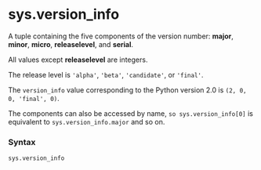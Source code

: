 # sys.version_info

A tuple containing the five components of the version number: **major**, **minor**, **micro**, **releaselevel**, and **serial**.

All values except **releaselevel** are integers.

The release level is `'alpha'`, `'beta'`, `'candidate'`, or `'final'`.

The `version_info` value corresponding to the Python version 2.0 is `(2, 0, 0, 'final', 0)`.

The components can also be accessed by name, `so sys.version_info[0]` is equivalent to `sys.version_info.major` and so on.

### Syntax

```python
sys.version_info
```
